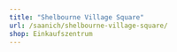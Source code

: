 ```yaml
---
title: "Shelbourne Village Square"
url: /saanich/shelbourne-village-square/
shop: Einkaufszentrum
---
```

